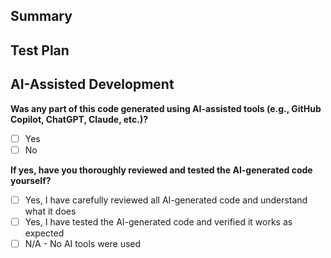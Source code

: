 <!--
Thank you for contributing to fastbrew! To help us out with reviewing, please consider the following:

- Does this pull request include a summary of the change? (See below.)
- Does this pull request include a descriptive title?
- Does this pull request include references to any relevant issues?
-->

## Summary

<!-- What's the purpose of the change? What does it do, and why? -->

## Test Plan

<!-- How was it tested? -->

## AI-Assisted Development

<!-- Please answer the following questions to help reviewers better understand your work: -->

**Was any part of this code generated using AI-assisted tools (e.g., GitHub Copilot, ChatGPT, Claude, etc.)?**
- [ ] Yes
- [ ] No

**If yes, have you thoroughly reviewed and tested the AI-generated code yourself?**
- [ ] Yes, I have carefully reviewed all AI-generated code and understand what it does
- [ ] Yes, I have tested the AI-generated code and verified it works as expected
- [ ] N/A - No AI tools were used

<!-- Additional context about AI usage (optional): -->
<!-- Describe which parts were AI-assisted and what review/testing you performed -->
